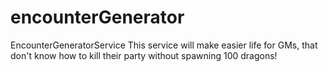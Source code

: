 # encounterGenerator
EncounterGeneratorService
This service will make easier life for GMs, that don't know how to kill their party without spawning 100 dragons!
